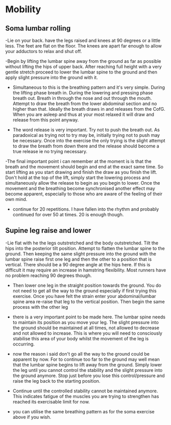 # Mobility

## Soma lumbar rolling

-Lie on your back. have the legs raised and knees at 90 degrees or a little less. The feet are flat on the floor. The knees are apart far enough to allow your adductors to relax and shut off.

-Begin by lifting the lumbar spine away from the ground as far as possible without lifting the hips of upper back. After reaching full height with a very gentle stretch proceed to lower the lumbar spine to the ground and then apply slight pressure into the ground with it.

- Simultaneous to this is the breathing pattern and it's very simple. During the lifting phase breath in. During the lowering and pressing phase breath out. Breath in through the nose and out through the mouth. Attempt to draw the breath from the lower abdominal section and no higher than that. Ideally the breath draws in and releases from the CofG. When you are asleep and thus at your most relaxed it will draw and release from this point anyway.

- The word release is very important. Try not to push the breath out. As paradoxical as trying not to try may be, initially trying not to push may be necessary. Once into the exercise the only trying is the slight attempt to draw the breath from down there and the release should become a true release ie no trying necessary.

-The final important point i can remember at the moment is is that the breath and the movement should begin and end at the exact same time. So start lifting as you start drawing and finish the draw as you finish the lift. Don't hold at the top of the lift, simply start the lowering process and simultaneously allow the release to begin as you begin to lower. Once the movement and the breathing become synchronised another effect may become apparent, especially to those who are aware of the feeling of their own mind.

- continue for 20 repetitions. I have fallen into the rhythm and probably continued for over 50 at times. 20 is enough though.

## Supine leg raise and lower

-Lie flat with he the legs outstretched and the body outstretched. Tilt the hips into the posterior tilt position. Attempt to flatten the lumbar spine to the ground. Then keeping the same slight pressure into the ground with the lumbar spine raise first one leg and then the other to a position that is vertical. There should be a 90 degree angle at the hips here. If this is difficult it may require an increase in hamstring flexibility. Most runners have no problem reaching 90 degrees though.

- Then lower one leg in the straight position towards the ground. You do not need to get all the way to the ground especially if first trying this exercise. Once you have felt the strain enter your abdominal/lumbar spine area re-raise that leg to the vertical position. Then begin the same process with the other leg

- there is a very important point to be made here. The lumbar spine needs to maintain its position as you move your leg. The slight pressure into the ground should be maintained at all times, not allowed to decrease and not allowed to increase. This is where you will need to consciously stabilise this area of your body whilst the movement of the leg is occurring.

- now the reason i said don't go all the way to the ground could be apparent by now. For to continue too far to the ground may well mean that the lumbar spine begins to lift away from the ground. Simply lower the leg until you cannot control the stability and the slight pressure into the ground anymore. Stop just before you lose this control/pressure and raise the leg back to the starting position.

- Continue until the controlled stability cannot be maintained anymore. This indicates fatigue of the muscles you are trying to strengthen has reached its exercisable limit for now.

- you can utilise the same breathing pattern as for the soma exercise above if you wish. 

